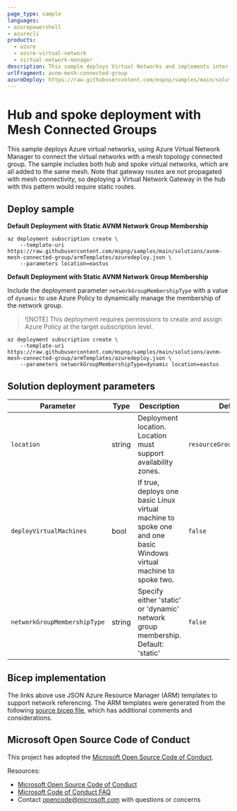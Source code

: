 ```yaml
---
page_type: sample
languages:
- azurepowershell
- azurecli
products:
  - azure
  - azure-virtual-network
  - virtual-network-manager
description: This sample deploys Virtual Networks and implements inter-network connectivity using Azure Virtual Network Manager and a mesh connectivity topology. 
urlFragment: avnm-mesh-connected-group
azureDeploy: https://raw.githubusercontent.com/mspnp/samples/main/solutions/avnm-mesh-connected-group/azuredeploy.json
---
```


# Hub and spoke deployment with Mesh Connected Groups

This sample deploys Azure virtual networks, using Azure Virtual Network Manager to connect the virtual networks with a mesh topology connected group. The sample includes both hub and spoke virtual networks, which are all added to the same mesh. Note that gateway routes are not propagated with mesh connectivity, so deploying a Virtual Network Gateway in the hub with this pattern would require static routes. 

## Deploy sample

**Default Deployment with Static AVNM Network Group Membership**

```azurecli-interactive
az deployment subscription create \
    --template-uri https://raw.githubusercontent.com/mspnp/samples/main/solutions/avnm-mesh-connected-group/armTemplates/azuredeploy.json \
    --parameters location=eastus
```

**Default Deployment with Static AVNM Network Group Membership**

Include the deployment parameter `networkGroupMembershipType` with a value of `dynamic` to use Azure Policy to dynamically manage the membership of the network group. 

>![NOTE] This deployment requires permissions to create and assign Azure Policy at the target subscription level. 

```azurecli-interactive
az deployment subscription create \
    --template-uri https://raw.githubusercontent.com/mspnp/samples/main/solutions/avnm-mesh-connected-group/armTemplates/azuredeploy.json \
    --parameters networkGroupMembershipType=dynamic location=eastus
```

## Solution deployment parameters

| Parameter | Type | Description | Default |
|---|---|---|--|
| `location` | string | Deployment location. Location must support availability zones. | `resourceGroup().location` | 
| `deployVirtualMachines` | bool | If true, deploys one basic Linux virtual machine to spoke one and one basic Windows virtual machine to spoke two. | `false` |
| `networkGroupMembershipType` | string | Specify either 'static' or 'dynamic' network group membership. Default: 'static' | `false` |

## Bicep implementation

The links above use JSON Azure Resource Manager (ARM) templates to support network referencing. The ARM templates were generated from the following [source bicep file](https://github.com/mspnp/samples/blob/main/solutions/avnm-mesh-connected-group/bicep), which has additional comments and considerations.

## Microsoft Open Source Code of Conduct

This project has adopted the [Microsoft Open Source Code of Conduct](https://opensource.microsoft.com/codeofconduct/).

Resources:

- [Microsoft Open Source Code of Conduct](https://opensource.microsoft.com/codeofconduct/)
- [Microsoft Code of Conduct FAQ](https://opensource.microsoft.com/codeofconduct/faq/)
- Contact [opencode@microsoft.com](mailto:opencode@microsoft.com) with questions or concerns
